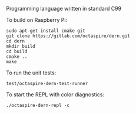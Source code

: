 Programming language written in standard C99

To build on Raspberry Pi:

```shell
sudo apt-get install cmake git
git clone https://gitlab.com/octaspire/dern.git
cd dern
mkdir build
cd build
cmake ..
make
```

To run the unit tests:

```shell
test/octaspire-dern-test-runner
```

To start the REPL with color diagnostics:

```shell
./octaspire-dern-repl -c
```
